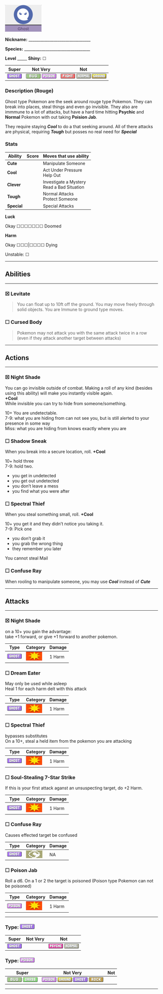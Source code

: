 ![ghost](images/ghost.png)

**Nickname:** \_\_\_\_\_\_\_\_\_\_\_\_\_\_\_\_\_\_\_\_\_\_\_\_\_\_\_\_\_\_\_\_

**Species:** \_\_\_\_\_\_\_\_\_\_\_\_\_\_\_\_\_\_\_\_\_\_\_\_\_\_\_\_\_\_\_\_\_\_

**Level** _\_\_\_\_   **Shiny:** ☐

 |   Super                      | Not Very                                                 | Not                                                           |
 |------------------------------|----------------------------------------------------------|---------------------------------------------------------------|
 |  ![](images/GhostIC_Big.webp)|  ![](images/BugIC_Big.webp) ![](images/PoisonIC_Big.webp)|  ![](images/FightingIC_Big.webp) ![](images/NormalIC_Big.webp) ![](images/GroundIC_Big.webp)|

### Description (Rouge)

Ghost type Pokemon are the seek around rouge type Pokemon. They can break into places, steal things and even go invisible. They also are immmune to a lot of attacks, but have a hard time hitting **Psychic** and **Normal** Pokemon with out taking **Poision Jab**.

They require staying ***Cool*** to do a that seeking around. All of there attacks are physical, requiring ***Tough*** but posses no real need for ***Special***

### Stats


 |      Ability                   | Score | Moves that use ability                         |
 |--------------------------------|---------|-----------------------------|
 | **Cute**  | | Manipulate Someone <br/> |
 | **Cool**  | | Act Under Pressure <br/> Help Out |
 | **Clever**| | Investigate a Mystery <br/> Read a Bad Situation |
 | **Tough** | | Normal Attacks <br/> Protect Someone |
 | **Special** | | Special Attacks <br/> |

**Luck**

Okay ☐☐☐☐☐☐☐ Doomed

**Harm**

Okay ☐☐☐|☐☐☐☐ Dying

Unstable: ☐

---
## Abilities
---

### ☒ Levitate   
> You can float up to 10ft off the ground. You may move freely through solid objects. You are Immune to ground type moves.

### ☐ Cursed Body  
> Pokemon may not attack you with the same attack twice in a row (even if they attack another target between attacks)

---
## Actions
---

### ☒ Night Shade

 You can go invisible outside of combat. Making a roll of any kind (besides using this ability) will make you instantly visible again.  
**+Cool**  
While invisible you can try to hide from someone/something.  

10+ You are undetectable.  
7-9: what you are hiding from can not see you, but is still alerted to your presence in some way  
Miss: what you are hiding from knows exactly where you are

### ☐ Shadow Sneak


When you break into a secure location,
roll. **+Cool**  

10+ hold three  
7-9: hold two.  

* you get in undetected
* you get out undetected
* you don’t leave a mess
* you find what you were after

### ☐ Spectral Thief


When you steal something small, roll. **+Cool**  

10+ you get it and they didn’t
notice you taking it.  
7-9: Pick one  

* you don’t grab it 
* you grab the wrong thing 
* they remember you later  

You cannot steal Mail

### ☐ Confuse Ray  
When rooling to manipulate someone, you may use ***Cool*** instead of ***Cute***  

---
## Attacks
---

### ☒ Night Shade
 on a 10+ you  gain  the  advantage:  
take  +1 forward, or give +1 forward to another pokemon.

 | Type        | Category   | Damage      |
 | ----------- | ------------ | ----------- |
 | ![](images/GhostIC_Big.webp) | ![](images/physical.png)| 1 Harm|


### ☐ Dream Eater

May only be used while asleep  
Heal 1 for each harm delt with this attack

 | Type        | Category   | Damage      |
 | ----------- | ------------ | ----------- |
 | ![](images/GhostIC_Big.webp) | ![](images/physical.png)| 1 Harm |


### ☐ Spectral Thief

bypasses substitutes  
On a 10+, steal a held item from the pokemon you are attacking

 | Type        | Category   | Damage      |
 | ----------- | ------------ | ----------- |
 | ![](images/GhostIC_Big.webp) | ![](images/physical.png)| 1 Harm |


### ☐ Soul-Stealing 7-Star Strike

If this is your first attack aganst an unsuspecting target, do +2 Harm.

 | Type        | Category   | Damage      |
 | ----------- | ------------ | ----------- |
 | ![](images/GhostIC_Big.webp) | ![](images/physical.png)| 1 Harm |


### ☐ Confuse Ray

Causes effected target be confused

 | Type        | Category   | Damage      |
 | ----------- | ------------ | ----------- |
 | ![](images/GhostIC_Big.webp) | ![](images/status.png)| NA |


### ☐ Poison Jab

Roll a d6. On a 1 or 2 the target is poisoned (Poison type Pokemon can not be poisoned)

| Type        | Category   | Damage      |
 | ----------- | ------------ | ----------- |
 | ![](images/PoisonIC_Big.webp)| ![](images/physical.png)| 1 Harm |


---

### Type: ![](images/GhostIC_Big.webp)

 |   Super                      | Not Very | Not                                                          |
 |------------------------------|----------|--------------------------------------------------------------|
 |  ![](images/GhostIC_Big.webp)|          |  ![](images/PsychicIC_Big.webp) ![](images/NormalIC_Big.webp)|

### Type: ![](images/PoisonIC_Big.webp)

 |   Super                                                 | Not Very                                                                                                            | Not|
 |---------------------------------------------------------|---------------------------------------------------------------------------------------------------------------------|----|
 |  ![](images/BugIC_Big.webp) ![](images/GrassIC_Big.webp)| ![](images/PoisonIC_Big.webp) ![](images/GroundIC_Big.webp) ![](images/GhostIC_Big.webp) ![](images/RockIC_Big.webp)|    |


---

